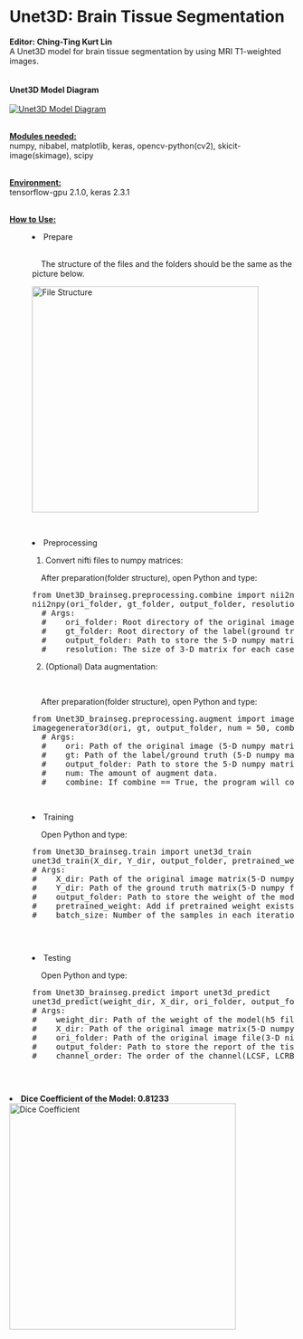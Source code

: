 # Unet3D: Brain Tissue Segmentation
<strong>Editor: Ching-Ting Kurt Lin</strong>
<br>A Unet3D model for brain tissue segmentation by using MRI T1-weighted images.<br><br>
<br><strong>Unet3D Model Diagram</strong><br>
<br><a href="https://imgur.com/juLtdhU"><img src="https://i.imgur.com/juLtdhU.png" title="Unet3D Model Diagram" /></a>

<br><strong><u>Modules needed:</u></strong><br>
numpy, nibabel, matplotlib, keras, opencv-python(cv2), skicit-image(skimage), scipy

<br><strong><u>Environment:</u></strong><br>
tensorflow-gpu 2.1.0, keras 2.3.1

<br><strong><u>How to Use:</u></strong><br>

<menu><li>Prepare</li><br>
<p>&nbsp;&nbsp;&nbsp;&nbsp;The structure of the files and the folders should be the same as the picture below.</p>
<a href="https://imgur.com/DGH0y10"><img src="https://i.imgur.com/DGH0y10.png" title="File Structure" width="400" /></a>

<br><li>Preprocessing</li>
  <ol><li>Convert nifti files to numpy matrices:</li></ol>
  <p>&nbsp;&nbsp;&nbsp;&nbsp;After preparation(folder structure), open Python and type:
  <pre>from Unet3D_brainseg.preprocessing.combine import nii2npy
nii2npy(ori_folder, gt_folder, output_folder, resolution)
  &#35; Args:
  &#35;    ori_folder: Root directory of the original image.
  &#35;    gt_folder: Root directory of the label(ground truth).
  &#35;    output_folder: Path to store the 5-D numpy matrix for image and ground truth.
  &#35;    resolution: The size of 3-D matrix for each case. Default is [256(height), 256(width), 64(depth)].</pre></p>
  <ol><li value="2">(Optional) Data augmentation:</li></ol><br>
  <p>&nbsp;&nbsp;&nbsp;&nbsp;After preparation(folder structure), open Python and type:
  <pre>from Unet3D_brainseg.preprocessing.augment import imagegenerator3d
imagegenerator3d(ori, gt, output_folder, num = 50, combine = False):
  &#35; Args:
  &#35;    ori: Path of the original image (5-D numpy matrix) generated by step 1.
  &#35;    gt: Path of the label/ground truth (5-D numpy matrix) generated by step 1.
  &#35;    output_folder: Path to store the 5-D numpy matrix for image and ground truth.
  &#35;    num: The amount of augment data.
  &#35;    combine: If combine == True, the program will combine all the augment data together (may OOM caused by the lack of RAM). If combine == False, the augment data will be generated independently.</pre></p>
  
<br><li>Training</li>
<p>&nbsp;&nbsp;&nbsp;&nbsp;Open Python and type:
<pre>from Unet3D_brainseg.train import unet3d_train
unet3d_train(X_dir, Y_dir, output_folder, pretrained_weights, batch_size)
&#35; Args:
&#35;    X_dir: Path of the original image matrix(5-D numpy file).
&#35;    Y_dir: Path of the ground truth matrix(5-D numpy file).
&#35;    output_folder: Path to store the weight of the model and line charts of dice_coef, loss and IoU.
&#35;    pretrained_weight: Add if pretrained weight exists. Default is None.
&#35;    batch_size: Number of the samples in each iteration. Default is 1.</p></pre>
  
<br><li>Testing</li>
<p>&nbsp;&nbsp;&nbsp;&nbsp;Open Python and type:
<pre>from Unet3D_brainseg.predict import unet3d_predict
unet3d_predict(weight_dir, X_dir, ori_folder, output_folder, channel_order)
&#35; Args:
&#35;    weight_dir: Path of the weight of the model(h5 file).
&#35;    X_dir: Path of the original image matrix(5-D numpy file).
&#35;    ori_folder: Path of the original image file(3-D nifti). This path should be same as ori_folder in nii2npy function.
&#35;    output_folder: Path to store the report of the tissue segmentation.
&#35;    channel_order: The order of the channel(LCSF, LCRB, LGM, LWM, RCSF, RCRB, RGM, RWM). Default is [1,2,3,4,5,6,7,8].</p></pre></menu>

<br><strong><li>Dice Coefficient of the Model: 0.81233</li></strong>
<a href="https://imgur.com/6RViFhg"><img src="https://i.imgur.com/6RViFhg.png" title="Dice Coefficient" width="400" /></a>
